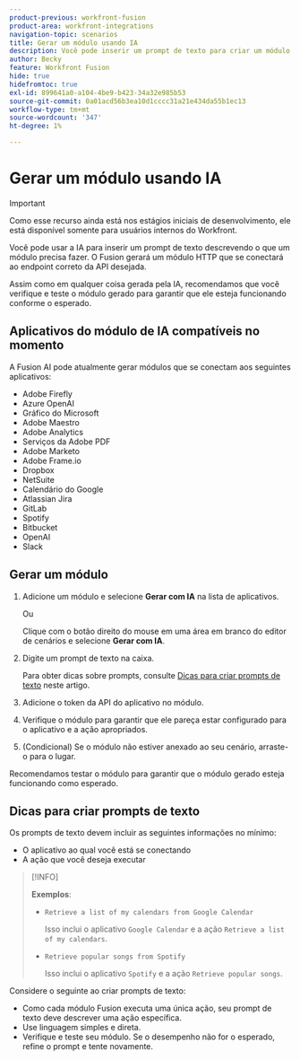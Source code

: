```yaml
---
product-previous: workfront-fusion
product-area: workfront-integrations
navigation-topic: scenarios
title: Gerar um módulo usando IA
description: Você pode inserir um prompt de texto para criar um módulo HTTP configurado para o prompt.
author: Becky
feature: Workfront Fusion
hide: true
hidefromtoc: true
exl-id: 899641a0-a104-4be9-b423-34a32e985b53
source-git-commit: 0a01acd56b3ea10d1cccc31a21e434da55b1ec13
workflow-type: tm+mt
source-wordcount: '347'
ht-degree: 1%

---
```


# Gerar um módulo usando IA

<!--DO NOT DELETE - linked through CSH-->

>[!IMPORTANT]
>
>Como esse recurso ainda está nos estágios iniciais de desenvolvimento, ele está disponível somente para usuários internos do Workfront.

Você pode usar a IA para inserir um prompt de texto descrevendo o que um módulo precisa fazer. O Fusion gerará um módulo HTTP que se conectará ao endpoint correto da API desejada.

Assim como em qualquer coisa gerada pela IA, recomendamos que você verifique e teste o módulo gerado para garantir que ele esteja funcionando conforme o esperado.

## Aplicativos do módulo de IA compatíveis no momento

A Fusion AI pode atualmente gerar módulos que se conectam aos seguintes aplicativos:

* Adobe Firefly
* Azure OpenAI
* Gráfico do Microsoft
* Adobe Maestro
* Adobe Analytics
* Serviços da Adobe PDF
* Adobe Marketo
* Adobe Frame.io
* Dropbox
* NetSuite
* Calendário do Google
* Atlassian Jira
* GitLab
* Spotify
* Bitbucket
* OpenAI
* Slack

## Gerar um módulo

1. Adicione um módulo e selecione **Gerar com IA** na lista de aplicativos.

   Ou

   Clique com o botão direito do mouse em uma área em branco do editor de cenários e selecione **Gerar com IA**.
1. Digite um prompt de texto na caixa.

   Para obter dicas sobre prompts, consulte [Dicas para criar prompts de texto](#tips-for-creating-text-prompts) neste artigo.
1. Adicione o token da API do aplicativo no módulo.
1. Verifique o módulo para garantir que ele pareça estar configurado para o aplicativo e a ação apropriados.
1. (Condicional) Se o módulo não estiver anexado ao seu cenário, arraste-o para o lugar.

Recomendamos testar o módulo para garantir que o módulo gerado esteja funcionando como esperado.

## Dicas para criar prompts de texto

Os prompts de texto devem incluir as seguintes informações no mínimo:

* O aplicativo ao qual você está se conectando
* A ação que você deseja executar

>[!INFO]
>
>**Exemplos**:
>
>* `Retrieve a list of my calendars from Google Calendar`
>
>   Isso inclui o aplicativo `Google Calendar` e a ação `Retrieve a list of my calendars`.
>
>* `Retrieve popular songs from Spotify`
>
>   Isso inclui o aplicativo `Spotify` e a ação `Retrieve popular songs`.

Considere o seguinte ao criar prompts de texto:

* Como cada módulo Fusion executa uma única ação, seu prompt de texto deve descrever uma ação específica.
* Use linguagem simples e direta.
* Verifique e teste seu módulo. Se o desempenho não for o esperado, refine o prompt e tente novamente.
